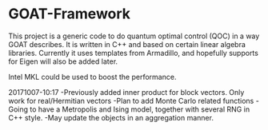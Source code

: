 # GOAT-Framework

This project is a generic code to do quantum optimal control (QOC) in a way GOAT describes.
It is written in C++ and based on certain linear algebra libraries.
Currently it uses templates from Armadillo, and hopefully supports for Eigen will also be added later.

Intel MKL could be used to boost the performance. 

20171007-10:17
-Previously added inner product for block vectors. Only work for real/Hermitian vectors
-Plan to add Monte Carlo related functions
-Going to have a Metropolis and Ising model, together with several RNG in C++ style. 
-May update the objects in an aggregation manner. 
